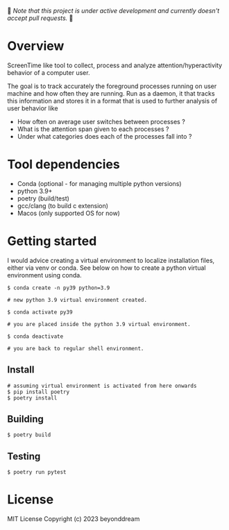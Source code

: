 
🚨 *Note that this project is under active development and currently doesn't accept pull requests.* 🚨

# Overview
ScreenTime like tool to collect, process and analyze attention/hyperactivity behavior of a computer user.

The goal is to track accurately the foreground processes running on user machine
and how often they are running. Run as a daemon, it that tracks this information 
and stores it in a format that is used to further analysis of user behavior like 

* How often on average user switches between processes ?
* What is the attention span given to each processes ?
* Under what categories does each of the processes fall into ?
  
# Tool dependencies

* Conda (optional - for managing multiple python versions)
* python 3.9+
* poetry (build/test)
* gcc/clang (to build c extension)
* Macos (only supported OS for now)

# Getting started

I would advice creating a virtual environment to localize installation files, either via
venv or conda. See below on how to create a python virtual environment using conda.

```
$ conda create -n py39 python=3.9

# new python 3.9 virtual environment created.

$ conda activate py39

# you are placed inside the python 3.9 virtual environment.

$ conda deactivate

# you are back to regular shell environment.

```

Install
--------
```
# assuming virtual environment is activated from here onwards
$ pip install poetry
$ poetry install
```

Building
-------
```
$ poetry build
```

Testing
-------
```
$ poetry run pytest
```

# License

MIT License Copyright (c) 2023 beyonddream
